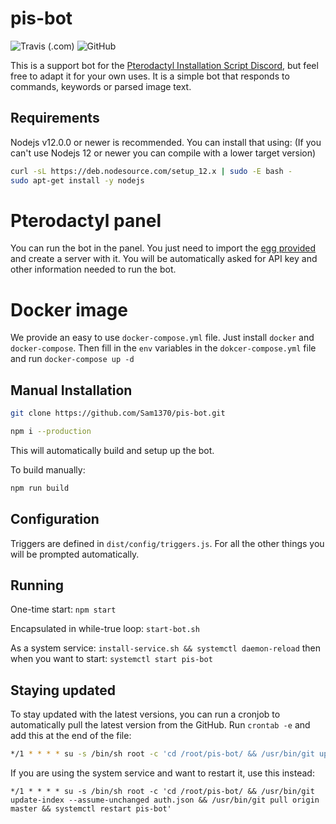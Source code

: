 # pis-bot

![Travis (.com)](https://img.shields.io/travis/com/Sam1370/pis-bot)
![GitHub](https://img.shields.io/github/license/Sam1370/pis-bot)

This is a support bot for the [Pterodactyl Installation Script Discord](https://pterodactyl-installer.se/discord), but feel free to adapt it for your own uses. It is a simple bot that responds to commands, keywords or parsed image text.

## Requirements

Nodejs v12.0.0 or newer is recommended. You can install that using:
(If you can't use Nodejs 12 or newer you can compile with a lower target version)

```bash
curl -sL https://deb.nodesource.com/setup_12.x | sudo -E bash -
sudo apt-get install -y nodejs
```

# Pterodactyl panel

You can run the bot in the panel. You just need to import the [egg provided](https://github.com/Sam1370/pis-bot/raw/master/pterodactyl/egg-discord-pis-bot.json) and create a server with it.
You will be automatically asked for API key and other information needed to run the bot.

# Docker image

We provide an easy to use `docker-compose.yml` file. Just install `docker` and `docker-compose`.
Then fill in the `env` variables in the `dokcer-compose.yml` file and run `docker-compose up -d`

## Manual Installation

```bash
git clone https://github.com/Sam1370/pis-bot.git
```

```bash
npm i --production
```

This will automatically build and setup up the bot.

To build manually:

```bash
npm run build
```

## Configuration

Triggers are defined in `dist/config/triggers.js`.
For all the other things you will be prompted automatically.

## Running

One-time start: `npm start`

Encapsulated in while-true loop: `start-bot.sh`

As a system service: `install-service.sh && systemctl daemon-reload` then when you want to start: `systemctl start pis-bot`

## Staying updated

To stay updated with the latest versions, you can run a cronjob to automatically pull the latest version from the GitHub. Run `crontab -e` and add this at the end of the file:

```bash
*/1 * * * * su -s /bin/sh root -c 'cd /root/pis-bot/ && /usr/bin/git update-index --assume-unchanged auth.json && /usr/bin/git pull origin master'
```

If you are using the system service and want to restart it, use this instead:

```
*/1 * * * * su -s /bin/sh root -c 'cd /root/pis-bot/ && /usr/bin/git update-index --assume-unchanged auth.json && /usr/bin/git pull origin master && systemctl restart pis-bot'
```
